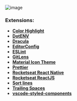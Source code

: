 ![image](https://user-images.githubusercontent.com/31045534/97322144-42132a00-184e-11eb-86e9-2d7eae90aa6a.png)

### Extensions:

- **[Color Highlight](https://marketplace.visualstudio.com/items?itemName=naumovs.color-highlight)**
- **[DotENV](https://marketplace.visualstudio.com/items?itemName=mikestead.dotenv)**
- **[Dracula](https://marketplace.visualstudio.com/items?itemName=dracula-theme.theme-dracula)**
- **[EditorConfig](https://marketplace.visualstudio.com/items?itemName=EditorConfig.EditorConfig)**
- **[ESLint](https://marketplace.visualstudio.com/items?itemName=dbaeumer.vscode-eslint)**
- **[GitLens](https://marketplace.visualstudio.com/items?itemName=eamodio.gitlens)**
- **[Material Icon Theme](https://marketplace.visualstudio.com/items?itemName=PKief.material-icon-theme)**
- **[Prettier](https://marketplace.visualstudio.com/items?itemName=esbenp.prettier-vscode)**
- **[Rocketseat React Native](https://marketplace.visualstudio.com/items?itemName=rocketseat.RocketseatReactNative)**
- **[Rocketseat ReactJS](https://marketplace.visualstudio.com/items?itemName=rocketseat.RocketseatReactJS)**
- **[Sort lines](https://marketplace.visualstudio.com/items?itemName=Tyriar.sort-lines)**
- **[Trailing Spaces](https://marketplace.visualstudio.com/items?itemName=shardulm94.trailing-spaces)**
- **[vscode-styled-components](https://marketplace.visualstudio.com/items?itemName=jpoissonnier.vscode-styled-components)**